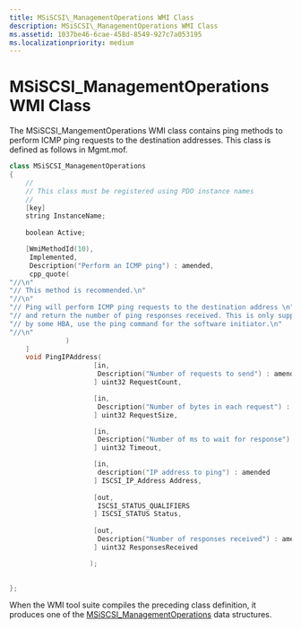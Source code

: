 ```yaml
---
title: MSiSCSI\_ManagementOperations WMI Class
description: MSiSCSI\_ManagementOperations WMI Class
ms.assetid: 1037be46-6cae-458d-8549-927c7a053195
ms.localizationpriority: medium
---
```


# MSiSCSI\_ManagementOperations WMI Class


The MSiSCSI\_MangementOperations WMI class contains ping methods to perform ICMP ping requests to the destination addresses. This class is defined as follows in Mgmt.mof.

```cpp
class MSiSCSI_ManagementOperations
{
    //
    // This class must be registered using PDO instance names
    //
    [key]
    string InstanceName;
 
    boolean Active;

    [WmiMethodId(10),
     Implemented,
     Description("Perform an ICMP ping") : amended,
     cpp_quote(
"//\n"
"// This method is recommended.\n"
"//\n"             
"// Ping will perform ICMP ping requests to the destination address \n"
"// and return the number of ping responses received. This is only supported\n"
"// by some HBA, use the ping command for the software initiator.\n"
"//\n"
              )            
    ]
    void PingIPAddress(
                     [in,
                      Description("Number of requests to send") : amended
                     ] uint32 RequestCount,

                     [in,
                      Description("Number of bytes in each request") : amended
                     ] uint32 RequestSize,

                     [in,
                      Description("Number of ms to wait for response") : amended
                     ] uint32 Timeout,

                     [in,
                      description("IP address to ping") : amended
                     ] ISCSI_IP_Address Address,
 
                     [out,
                      ISCSI_STATUS_QUALIFIERS
                     ] ISCSI_STATUS Status,
 
                     [out,
                      Description("Number of responses received") : amended
                     ] uint32 ResponsesReceived

                    );

 
};
```

When the WMI tool suite compiles the preceding class definition, it produces one of the [MSiSCSI\_ManagementOperations](https://msdn.microsoft.com/library/windows/hardware/ff563069) data structures.

 

 





